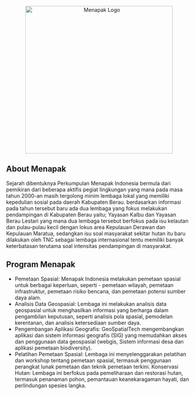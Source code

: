 <p align="center"><a href="https://menapakindonesia.com" target="_blank"><img src="https://cdn.discordapp.com/attachments/1194167782774947991/1194167867764121620/logo.png?ex=65af5e7e&is=659ce97e&hm=6f53d48ae4ee9fdeaec8a9f55acf710335fd2684b591b2cd57c9f066b0774273&" width="400" alt="Menapak Logo"></a></p>

## About Menapak

Sejarah dibentuknya Perkumpulan Menapak Indonesia bermula dari pemikiran dari beberapa aktifis pegiat lingkungan yang mana pada masa tahun 2000-an masih tergolong minim lembaga lokal yang memiliki kepedulian sosial pada daerah Kabupaten Berau. berdasarkan informasi pada tahun tersebut baru ada dua lembaga yang fokus melakukan pendampingan di Kabupaten Berau yaitu; Yayasan Kalbu dan Yayasan Berau Lestari yang mana dua lembaga tersebut berfokus pada isu kelautan dan pulau-pulau kecil dengan lokus area Kepulauan Derawan dan Kepulauan Maratua, sedangkan isu soal masyarakat sekitar hutan itu baru dilakukan oleh TNC sebagai lembaga internasional tentu memiliki banyak keterbatasan terutama soal intensitas pendampingan di masyarakat.


## Program Menapak

- Pemetaan Spasial: Menapak Indonesia melakukan pemetaan spasial untuk berbagai keperluan, seperti - pemetaan wilayah, pemetaan infrastruktur, pemetaan risiko bencana, dan pemetaan potensi sumber daya alam.
- Analisis Data Geospasial: Lembaga ini melakukan analisis data geospasial untuk menghasilkan informasi yang berharga dalam pengambilan keputusan, seperti analisis pola spasial, pemodelan kerentanan, dan analisis ketersediaan sumber daya.
- Pengembangan Aplikasi Geografis: GeoSpatialTech mengembangkan aplikasi dan sistem informasi geografis (SIG) yang memudahkan akses dan penggunaan data geospasial (webgis, Sistem informasi desa dan aplikasi pemetaan biodiversity).
- Pelatihan Pemetaan Spasial: Lembaga ini menyelenggarakan pelatihan dan workshop tentang pemetaan spasial, termasuk penggunaan perangkat lunak pemetaan dan teknik pemetaan terkini.
Konservasi Hutan: Lembaga ini berfokus pada pemeliharaan dan restorasi hutan, termasuk penanaman pohon, pemantauan keanekaragaman hayati, dan perlindungan spesies langka.
